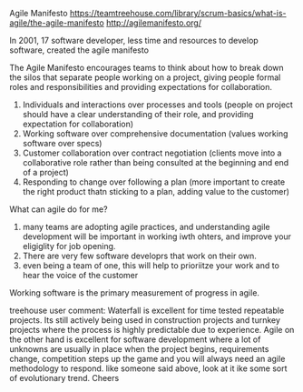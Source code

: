 Agile Manifesto
https://teamtreehouse.com/library/scrum-basics/what-is-agile/the-agile-manifesto
http://agilemanifesto.org/

In 2001, 17 software developer, less time and resources to develop software, created the agile manifesto

The Agile Manifesto encourages teams to think about how to break down the silos that separate people working on a project, giving people formal roles and responsibilities and providing expectations for collaboration.

1. Individuals and interactions over processes and tools (people on project should have a clear understanding of their role, and providing expectation for collaboration)
2. Working software over comprehensive documentation (values working software over specs)
3. Customer collaboration over contract negotiation (clients move into a collaborative role rather than being consulted at the beginning and end of a project)
4. Responding to change over following a plan (more important to create the right product thatn sticking to a plan, adding value to the customer)


What can agile do for me?
1. many teams are adopting agile practices, and understanding agile development will be important in working iwth ohters, and improve your eligiglity for job opening.
2. There are very few software developrs that work on their own.
3. even being a team of one, this will help to prioriitze your work and to hear the voice of the customer


Working software is the primary measurement of progress in agile.


treehouse user comment: Waterfall is excellent for time tested repeatable projects. Its still actively being used in construction projects and turnkey projects where the process is highly predictable due to experience. Agile on the other hand is excellent for software development where a lot of unknowns are usually in place when the project begins, requirements change, competition steps up the game and you will always need an agile methodology to respond. like someone said above, look at it ike some sort of evolutionary trend. Cheers